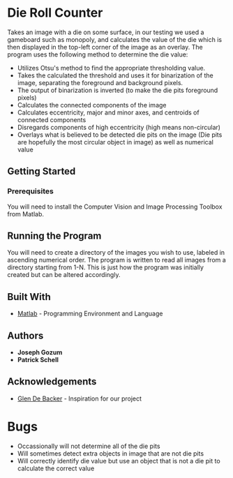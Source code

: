 # Die Roll Counter #
Takes an image with a die on some surface, in our testing we used a gameboard such as monopoly, and calculates the value of the die which
is then displayed in the top-left corner of the image as an overlay. 
The program uses the following method to determine the die value: 
* Utilizes Otsu's method to find the appropriate thresholding value. 
* Takes the calculated the threshold and uses it for binarization of the image, separating the foreground and background pixels. 
* The output of binarization is inverted (to make the die pits foreground pixels)
* Calculates the connected components of the image
* Calculates eccentricity, major and minor axes, and centroids of connected components
* Disregards components of high eccentricity (high means non-circular)
* Overlays what is believed to be detected die pits on the image (Die pits are hopefully the most circular object in image) as well as numerical value
  
## Getting Started ##
### Prerequisites ###
You will need to install the Computer Vision and Image Processing Toolbox from Matlab.

## Running the Program ##
You will need to create a directory of the images you wish to use, labeled in ascending numerical order. 
The program is written to read all images from a directory starting from 1-N. 
This is just how the program was initially created but can be altered accordingly. 

## Built With ##
* [Matlab](https://www.mathworks.com/products/matlab.html) - Programming Environment and Language

## Authors ##
* **Joseph Gozum**
* **Patrick Schell**

## Acknowledgements ##
* [Glen De Backer](https://www.simplicity.be/article/recognizing-dices/) - Inspiration for our project

# Bugs #
* Occassionally will not determine all of the die pits
* Will sometimes detect extra objects in image that are not die pits
* Will correctly identify die value but use an object that is not a die pit to calculate the correct value
